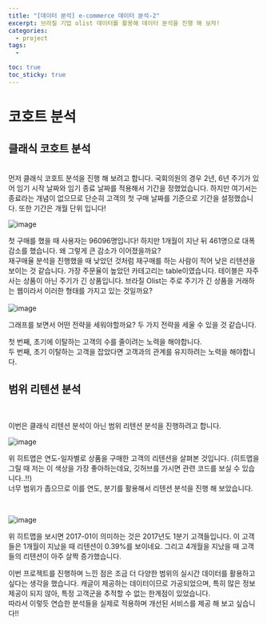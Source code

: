 ```yaml
---
title: "[데이터 분석] e-commerce 데이터 분석-2"
excerpt: 브라질 기업 olist 데이터를 활용해 데이터 분석을 진행 해 보자!
categories:
  - project
tags:
  - 

toc: true
toc_sticky: true
---
```


# 코호트 분석

## 클래식 코호트 분석
<br>
먼저 클래식 코호트 분석을 진행 해 보려고 합니다. 국회의원의 경우 2년, 6년 주기가 있어 임기 시작 날짜와 임기 종료 날짜를 적용해서 기간을 정했었습니다. 하지만 여기서는 종료라는 개념이 없으므로 단순히 고객의 첫 구매 날짜를 기준으로 기간을 설정했습니다. 또한 기간은 개월 단위 입니다!  

<br>

![image](https://github.com/wbin0718/shoppingmall_weblog/assets/104637982/d4bd23a6-d675-4376-9f0a-3936bd600d14)

첫 구매를 했을 때 사용자는 96096명입니다! 하지만 1개월이 지난 뒤 461명으로 대폭 감소를 했습니다. 왜 그렇게 큰 감소가 이어졌을까요?   
재구매율 분석을 진행했을 때 낮았던 것처럼 재구매를 하는 사람이 적어 낮은 리텐션을 보이는 것 같습니다. 가장 주문율이 높았던 카테고리는 table이였습니다. 테이블은 자주 사는 상품이 아닌 주기가 긴 상품입니다. 브라질 Olist는 주로 주기가 긴 상품을 거래하는 웹이라서 이러한 형태를 가지고 있는 것일까요?   
<br>
![image](https://github.com/wbin0718/shoppingmall_weblog/assets/104637982/359941a4-c204-48e2-a78c-f507bda031b5)

그래프를 보면서 어떤 전략을 세워야할까요? 두 가지 전략을 세울 수 있을 것 같습니다.   

첫 번째, 초기에 이탈하는 고객의 수를 줄이려는 노력을 해야합니다.   
두 번째, 초기 이탈하는 고객을 잡았다면 고객과의 관계를 유지하려는 노력을 해야합니다.

## 범위 리텐션 분석
<br>

이번은 클래식 리텐션 분석이 아닌 범위 리텐션 분석을 진행하려고 합니다.
<br>

![image](https://github.com/wbin0718/shoppingmall_weblog/assets/104637982/fce086dd-c50e-4be6-bac0-7c7ab6018a99)

위 히트맵은 연도-일자별로 상품을 구매한 고객의 리텐션을 살펴본 것입니다. (히트맵을 그릴 때 저는 이 색상을 가장 좋아하는데요, 깃허브를 가시면 관련 코드를 보실 수 있습니다..!!)   
너무 범위가 좁으므로 이를 연도, 분기를 활용해서 리텐션 분석을 진행 해 보았습니다.

<br>

![image](https://github.com/wbin0718/shoppingmall_weblog/assets/104637982/24cdfbb5-82d7-453c-8d52-e840408627fb)

위 히트맵을 보시면 2017-01이 의미하는 것은 2017년도 1분기 고객들입니다. 이 고객들은 1개월이 지났을 때 리텐션이 0.39%를 보이네요. 그리고 4개월을 지났을 때 고객들의 리텐션이 아주 살짝 증가했습니다.   

이번 프로젝트를 진행하며 느낀 점은 조금 더 다양한 범위의 실시간 데이터를 활용하고 싶다는 생각을 했습니다. 캐글이 제공하는 데이터이므로 가공되었으며, 특히 많은 정보 제공이 되지 않아, 특정 고객군을 추적할 수 없는 한계점이 있었습니다.   
따라서 이렇듯 연습한 분석들을 실제로 적용하며 개선된 서비스를 제공 해 보고 싶습니다!!